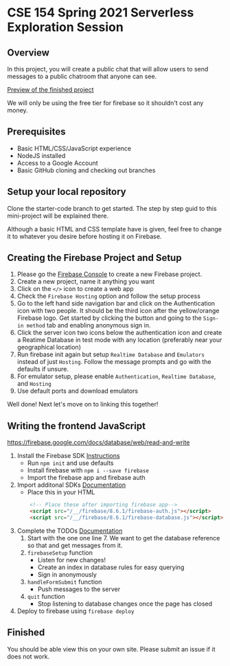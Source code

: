 # CSE 154 Spring 2021 Serverless Exploration Session

## Overview
In this project, you will create a public chat that will allow users to send messages to a public chatroom that anyone can see.

[Preview of the finished project](https://cse154-exploration-session-dev.web.app/)

We will only be using the free tier for firebase so it shouldn't cost any money.

## Prerequisites
- Basic HTML/CSS/JavaScript experience
- NodeJS installed
- Access to a Google Account
- Basic GitHub cloning and checking out branches

## Setup your local repository
Clone the starter-code branch to get started. The step by step guid to this mini-project will be explained there.

Although a basic HTML and CSS template have is given, feel free to change it to whatever you desire before hosting it on Firebase.

## Creating the Firebase Project and Setup
1. Please go the [Firebase Console](https://firebase.google.com/) to create a new Firebase project.
2. Create a new project, name it anything you want
3. Click on the `</>` icon to create a web app
4. Check the `Firebase Hosting` option and follow the setup process
5. Go to the left hand side navigation bar and click on the Authentication icon with two people. It should be the third icon after the yellow/orange Firebase logo. Get started by clicking the button and going to the `Sign-in method` tab and enabling anonymous sign in.
6. Click the server icon two icons below the authentication icon and create a Reatime Database in test mode with any location (preferably near your geographical location)
7. Run firebase init again but setup `Realtime Database` and `Emulators` instead of just `Hosting`. Follow the message prompts and go with the defaults if unsure.
8. For emulator setup, please enable `Authentication`, `Realtime Database`, and `Hosting`
9. Use default ports and download emulators

Well done! Next let's move on to linking this together!

## Writing the frontend JavaScript
https://firebase.google.com/docs/database/web/read-and-write

1. Install the Firebase SDK [Instructions](https://firebase.google.com/docs/web/setup)
    - Run `npm init` and use defaults
    - Install firebase with `npm i --save firebase`
    - Import the firebase app and firebase auth
2. Import additonal SDKs [Documentation](https://firebase.google.com/docs/web/setup#from-hosting-urls_1)
    - Place this in your HTML
    ```html
        <!-- Place these after importing firebase app-->
        <script src="/__/firebase/8.6.1/firebase-auth.js"></script>
        <script src="/__/firebase/8.6.1/firebase-database.js"></script>
    ```
3. Complete the TODOs [Documentation](https://firebase.google.com/docs/database/web/read-and-write)
    1. Start with the one one line 7. We want to get the database
    reference so that and get messages from it.
    2. `firebaseSetup` function
        - Listen for new changes!
        - Create an index in database rules for easy querying
        - Sign in anonymously
    3. `handleFormSubmit` function
        - Push messages to the server
    4. `quit` function
        - Stop listening to database changes once the page has closed
4. Deploy to firebase using `firebase deploy`

## Finished
You should be able view this on your own site. Please submit an issue if it does not work.
